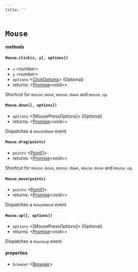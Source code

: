 ```yaml
---
title: ''
---
```

# `Mouse`

#### methods
#### `Mouse.click(x, y[, options])`
* `x` &lt;number&gt;   
* `y` &lt;number&gt;   
* `options` &lt;[ClickOptions]&gt;  (Optional) 
* returns: &lt;[Promise]&lt;void&gt;&gt; 

Shortcut for `mouse.move`, `mouse.down` and `mouse.up`.

#### `Mouse.down([, options])`
* `options` &lt;[MousePressOptions]&gt;  (Optional) 
* returns: &lt;[Promise]&lt;void&gt;&gt; 

Dispatches a `mousedown` event

#### `Mouse.drag(points)`
* `points` &lt;[Point]\[]&gt;   
* returns: &lt;[Promise]&lt;void&gt;&gt; 

Shortcut for `mouse.move`, `mouse.down`, `mouse.move` and `mouse.up`.

#### `Mouse.move(points)`
* `points` &lt;[Point]\[]&gt;   
* returns: &lt;[Promise]&lt;void&gt;&gt; 

Dispatches a `mousemove` event

#### `Mouse.up([, options])`
* `options` &lt;[MousePressOptions]&gt;  (Optional) 
* returns: &lt;[Promise]&lt;void&gt;&gt; 

Dispatches a `mouseup` event

#### properties
* `browser` &lt;[Browser]&gt;       

[ClickOptions]: ../../api/Browser.md#clickoptions
[Promise]: https://developer.mozilla.org/en-US/docs/Web/JavaScript/Reference/Global_Objects/Promise
[Point]: ../..#point
[Browser]: ../../api/Browser.md#browser